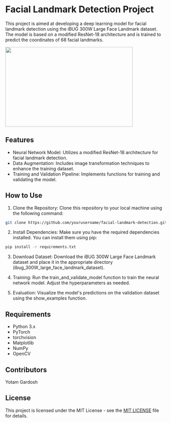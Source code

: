 # Facial Landmark Detection Project
This project is aimed at developing a deep learning model for facial landmark detection using the iBUG 300W Large Face Landmark dataset. The model is based on a modified ResNet-18 architecture and is trained to predict the coordinates of 68 facial landmarks.

<img src="https://miro.medium.com/v2/resize:fit:720/format:webp/1*a6kXOpZQ4abIk0EfIkKOpw.jpeg" width= "400" height= "250">



## Features
* Neural Network Model: Utilizes a modified ResNet-18 architecture for facial landmark detection.
* Data Augmentation: Includes image transformation techniques to enhance the training dataset.
* Training and Validation Pipeline: Implements functions for training and validating the model.
  
## How to Use
1. Clone the Repository: Clone this repository to your local machine using the following command:
  ```bash
  git clone https://github.com/yourusername/facial-landmark-detection.git
```

2. Install Dependencies: Make sure you have the required dependencies installed. You can install them using pip:
  ```bash
  pip install -r requirements.txt
```
3. Download Dataset: Download the iBUG 300W Large Face Landmark dataset and place it in the appropriate directory (ibug_300W_large_face_landmark_dataset).

4. Training: Run the train_and_validate_model function to train the neural network model. Adjust the hyperparameters as needed.

5. Evaluation: Visualize the model's predictions on the validation dataset using the show_examples function.

## Requirements
* Python 3.x 
* PyTorch
* torchvision
* Matplotlib
* NumPy
* OpenCV

## Contributors
Yotam Gardosh

## License
This project is licensed under the MIT License - see the [MIT LICENSE](https://choosealicense.com/licenses/mit/) file for details.
